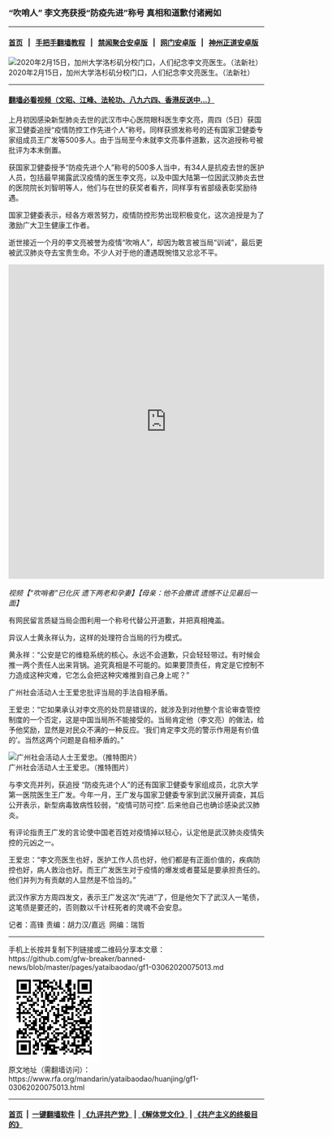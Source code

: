 ### “吹哨人” 李文亮获授“防疫先进”称号 真相和道歉付诸阙如
------------------------

#### [首页](https://github.com/gfw-breaker/banned-news/blob/master/README.md) &nbsp;&nbsp;|&nbsp;&nbsp; [手把手翻墙教程](https://github.com/gfw-breaker/guides/wiki) &nbsp;&nbsp;|&nbsp;&nbsp; [禁闻聚合安卓版](https://github.com/gfw-breaker/bn-android) &nbsp;&nbsp;|&nbsp;&nbsp; [网门安卓版](https://github.com/oGate2/oGate) &nbsp;&nbsp;|&nbsp;&nbsp; [神州正道安卓版](https://github.com/SzzdOgate/update) 



<div id="headerimg">
 <img alt="2020年2月15日，加州大学洛杉矶分校门口，人们纪念李文亮医生。（法新社）" src="https://www.rfa.org/mandarin/yataibaodao/huanjing/gf1-03062020075013.html/000_1P14DH.jpg/@@images/3ea6eda3-ffa6-4250-914d-9ad204b4f1dd.jpeg" title="2020年2月15日，加州大学洛杉矶分校门口，人们纪念李文亮医生。（法新社）"/>
 <div id="headerimgcontents">
  <div id="headerimgcaption">
   <span>
    2020年2月15日，加州大学洛杉矶分校门口，人们纪念李文亮医生。（法新社）
   </span>
   <!-- zoomattribute -->
  </div>
  <!-- headerimgcaption -->
 </div>
 <!-- headerimagecontents -->
</div>

<hr/>


#### [翻墙必看视频（文昭、江峰、法轮功、八九六四、香港反送中...）](https://github.com/gfw-breaker/banned-news/blob/master/pages/link3.md)

<div id="storytext">
 <div>
  <div class="slot_header">
  </div>
 </div>
 <p>
  上月初因感染新型肺炎去世的武汉市中心医院眼科医生李文亮，周四（5日）获国家卫健委追授“疫情防控工作先进个人”称号。同样获颁发称号的还有国家卫健委专家组成员王广发等500多人。由于当局至今未就李文亮事件道歉，这次追授称号被批评为本末倒置。
 </p>
 <p>
  获国家卫健委授予“防疫先进个人”称号的500多人当中，有34人是抗疫去世的医护人员，包括最早揭露武汉疫情的医生李文亮，以及中国大陆第一位因武汉肺炎去世的医院院长刘智明等人，他们与在世的获奖者看齐，同样享有省部级表彰奖励待遇。
 </p>
 <p>
 </p>
 <p>
 </p>
 <p>
  国家卫健委表示，经各方艰苦努力，疫情防控形势出现积极变化，这次追授是为了激励广大卫生健康工作者。
 </p>
 <p>
  逝世接近一个月的李文亮被誉为疫情“吹哨人”，却因为敢言被当局“训诫”，最后更被武汉肺炎夺去宝贵生命。不少人对于他的遭遇既惋惜又忿忿不平。
 </p>
 <p>
 </p>
 <p>
  <iframe frameborder="0" height="620" scrolling="no" src="https://www.facebook.com/plugins/video.php?href=https%3A%2F%2Fwww.facebook.com%2FRFAChinese%2Fvideos%2F2218716645100848%2F&amp;show_text=0&amp;width=622" width="622">
  </iframe>
 </p>
 <p>
  <i>
   视频【“吹哨者”已化灰 遗下两老和孕妻】【母亲：他不会撒谎 遗憾不让见最后一面】
  </i>
 </p>
 <p>
 </p>
 <p>
  有网民留言质疑当局企图利用一个称号代替公开道歉，并把真相掩盖。
 </p>
 <p>
  异议人士黄永祥认为，这样的处理符合当局的行为模式。
 </p>
 <p>
  黄永祥：“公安是它的维稳系统的核心。永远不会道歉，只会轻轻带过。有时候会推一两个责任人出来背锅。追究真相是不可能的。如果要顶责任，肯定是它控制不力造成这种灾难，它怎么会把这种灾难推到自己身上呢？”
 </p>
 <p>
  广州社会活动人士王爱忠批评当局的手法自相矛盾。
 </p>
 <p>
  王爱忠：“它如果承认对李文亮的处罚是错误的，就涉及到对他整个言论审查管控制度的一个否定，这是中国当局所不能接受的。当局肯定他（李文亮）的做法，给予他奖励，显然是对民众不满的一种反应。‘我们肯定李文亮的警示作用是有价值的’。当然这两个问题是自相矛盾的。”
 </p>
 <p>
 </p>
 <p>
  <div class="image-inline captioned" style="width:1500px;">
   <div style="width:1500px;">
    <img alt="广州社会活动人士王爱忠。（推特图片）" src="https://www.rfa.org/mandarin/yataibaodao/huanjing/gf1-03062020075013.html/GF-1.jpg" title="广州社会活动人士王爱忠。（推特图片）"/>
   </div>
   <div class="image-caption">
    <span style="width:1500px;">
     广州社会活动人士王爱忠。（推特图片）
    </span>
    <span class="copyright">
    </span>
   </div>
  </div>
 </p>
 <p>
  与李文亮并列，获追授 “防疫先进个人”的还有国家卫健委专家组成员，北京大学第一医院医生王广发。今年一月，王广发与国家卫健委专家到武汉展开调查，其后公开表示，新型病毒致病性较弱，“疫情可防可控”. 后来他自己也确诊感染武汉肺炎。
 </p>
 <p>
  有评论指责王广发的言论使中国老百姓对疫情掉以轻心，认定他是武汉肺炎疫情失控的元凶之一。
 </p>
 <p>
  王爱忠：“李文亮医生也好，医护工作人员也好，他们都是有正面价值的，疾病防控也好，病人救治也好。而王广发医生对于疫情的爆发或者蔓延是要承担责任的。他们并列为有贡献的人显然是不恰当的。”
 </p>
 <p>
  武汉作家方方周四发文，表示王广发这次“先进”了，但是他欠下了武汉人一笔债，这笔债是要还的，否则数以千计枉死者的灵魂不会安息。
 </p>
 <p>
 </p>
 <p>
  记者：高锋 责编：胡力汉/嘉远  网编：瑞哲
 </p>
</div>

<hr/>
手机上长按并复制下列链接或二维码分享本文章：<br/>
https://github.com/gfw-breaker/banned-news/blob/master/pages/yataibaodao/gf1-03062020075013.md <br/>
<a href='https://github.com/gfw-breaker/banned-news/blob/master/pages/yataibaodao/gf1-03062020075013.md'><img src='https://github.com/gfw-breaker/banned-news/blob/master/pages/yataibaodao/gf1-03062020075013.md.png'/></a> <br/>
原文地址（需翻墙访问）：https://www.rfa.org/mandarin/yataibaodao/huanjing/gf1-03062020075013.html


------------------------
#### [首页](https://github.com/gfw-breaker/banned-news/blob/master/README.md) &nbsp;|&nbsp; [一键翻墙软件](https://github.com/gfw-breaker/nogfw/blob/master/README.md) &nbsp;| [《九评共产党》](https://github.com/gfw-breaker/9ping.md/blob/master/README.md#九评之一评共产党是什么) | [《解体党文化》](https://github.com/gfw-breaker/jtdwh.md/blob/master/README.md) | [《共产主义的终极目的》](https://github.com/gfw-breaker/gczydzjmd.md/blob/master/README.md)


<img src='http://gfw-breaker.win/banned-news/pages/yataibaodao/gf1-03062020075013.md' width='0px' height='0px'/>